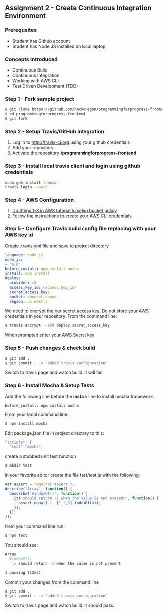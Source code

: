 ## Assignment 2 - Create Continuous Integration Environment

### Prerequsites
- Student has Github account
- Student has Node JS installed on local laptop

### Concepts Introduced
- Continuous Build
- Continuous Integration
- Working with AWS CLI
- Test Driven Development (TDD)

### Step 1 - Fork sample project
```bash
$ git clone https://github.com/hackoregon/programmingforprogress-frontend.git
$ cd programmingforprogress-frontend
$ git fork
```
### Step 2 - Setup Travis/GitHub integration
1. Log in to http://travis-ci.org using your github credentials
2. Add your repository
3. Activate the repository **<github user name>/programmingforprogress-frontend**

### Step 3 - Install local travis client and login using github credentials
```bash 
sudo gem install travis
travis login --auto
```
### Step 4 - AWS Configuration
1. [Do Steps 1-3 in AWS tutorial to setup bucket policy](http://docs.aws.amazon.com/gettingstarted/latest/swh/setting-up.html)
2. [Follow the instructions to create your AWS CLI credentials](http://docs.aws.amazon.com/cli/latest/userguide/cli-chap-getting-set-up.html)

### Step 5 - Configure Travis build config file replacing with your AWS key id
Create .travis.yml file and save to project directory
```yaml
language: node_js
node_js:
- '6.0'
before_install: npm install mocha
install: npm install
deploy:
  provider: s3
  access_key_id: <access_key_id>
  secret_access_key:
  bucket: <bucket_name>
  region: us-west-2
```
We need to encrypt the our secret access key. Do not store your AWS credentials in your repository. From the command line:

```bash
$ travis encrypt --add deploy.secret_access_key 
```
When prompted enter your AWS Secret key

### Step 5 - Push changes & check build
```bash
$ git add .
$ git commit . -m "added travis configuration"
```
Switch to travis page and watch build. It will fail.

### Step 6 - Install Mocha & Setup Tests

Add the following line before the **install:** line to install mocha framework

`
before_install: npm install mocha
`

From your local command line:
```bash
$ npm install mocha
```

Edit package.json file in project directory to this:
```javascript
"scripts": {
  "test":"mocha",
```

create a stubbed unit test function

```bash
$ mkdir test
```
in your favorite editor create the file test/test.js with the following:

```javascript
var assert = require('assert');
describe('Array', function() {
  describe('#indexOf()', function() {
    it('should return -1 when the value is not present', function() {
      assert.equal(-1, [1,2,3].indexOf(4));
    });
  });
});
```

from your command line run:

```bash
$ npm test
```

You should see:
```bash
Array
  #indexOf()
    ✓ should return -1 when the value is not present

1 passing (12ms)
```

Commit your changes from the command line

```bash
$ git add .
$ git commit . -m "added travis configuration"
```

Switch to travis page and watch build. It should pass.
